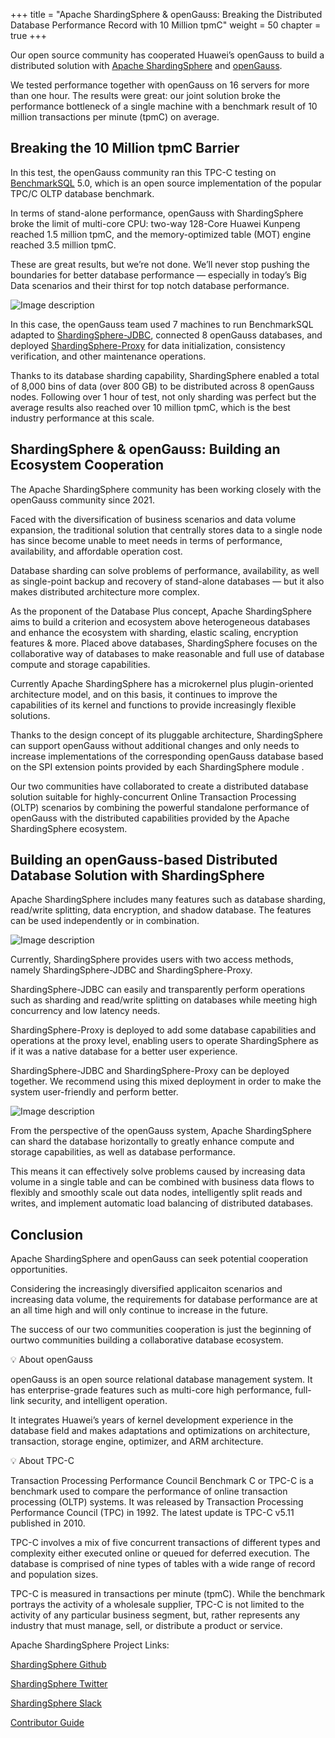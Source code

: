 +++ 
title = "Apache ShardingSphere & openGauss: Breaking the Distributed Database Performance Record with 10 Million tpmC"
weight = 50
chapter = true 
+++

Our open source community has cooperated Huawei’s openGauss to build a distributed solution with [Apache ShardingSphere](https://shardingsphere.apache.org/) and [openGauss](https://opengauss.org/en/).

We tested performance together with openGauss on 16 servers for more than one hour. The results were great: our joint solution broke the performance bottleneck of a single machine with a benchmark result of 10 million transactions per minute (tpmC) on average.


## Breaking the 10 Million tpmC Barrier
In this test, the openGauss community ran this TPC-C testing on [BenchmarkSQL](https://www.postgresql.org/message-id/CAGBW59f9q2Y4v-B3D8gje3xUsWz2Z-WaK9wYx4%3DhCY1zN%3D7%2BBQ%40mail.gmail.com) 5.0, which is an open source implementation of the popular TPC/C OLTP database benchmark.

In terms of stand-alone performance, openGauss with ShardingSphere broke the limit of multi-core CPU: two-way 128-Core Huawei Kunpeng reached 1.5 million tpmC, and the memory-optimized table (MOT) engine reached 3.5 million tpmC.

These are great results, but we’re not done. We’ll never stop pushing the boundaries for better database performance — especially in today’s Big Data scenarios and their thirst for top notch database performance.

![Image description](https://dev-to-uploads.s3.amazonaws.com/uploads/articles/tz0oyppd6vh7l1466ug5.png)

In this case, the openGauss team used 7 machines to run BenchmarkSQL adapted to [ShardingSphere-JDBC](https://shardingsphere.apache.org/document/current/en/overview/#shardingsphere-jdbc), connected 8 openGauss databases, and deployed [ShardingSphere-Proxy](https://shardingsphere.apache.org/document/current/en/overview/#shardingsphere-jdbc) for data initialization, consistency verification, and other maintenance operations.

Thanks to its database sharding capability, ShardingSphere enabled a total of 8,000 bins of data (over 800 GB) to be distributed across 8 openGauss nodes. Following over 1 hour of test, not only sharding was perfect but the average results also reached over 10 million tpmC, which is the best industry performance at this scale.


## ShardingSphere & openGauss: Building an Ecosystem Cooperation

The Apache ShardingSphere community has been working closely with the openGauss community since 2021.

Faced with the diversification of business scenarios and data volume expansion, the traditional solution that centrally stores data to a single node has since become unable to meet needs in terms of performance, availability, and affordable operation cost.

Database sharding can solve problems of performance, availability, as well as single-point backup and recovery of stand-alone databases — but it also makes distributed architecture more complex.

As the proponent of the Database Plus concept, Apache ShardingSphere aims to build a criterion and ecosystem above heterogeneous databases and enhance the ecosystem with sharding, elastic scaling, encryption features & more. Placed above databases, ShardingSphere focuses on the collaborative way of databases to make reasonable and full use of database compute and storage capabilities.

Currently Apache ShardingSphere has a microkernel plus plugin-oriented architecture model, and on this basis, it continues to improve the capabilities of its kernel and functions to provide increasingly flexible solutions.

Thanks to the design concept of its pluggable architecture, ShardingSphere can support openGauss without additional changes and only needs to increase implementations of the corresponding openGauss database based on the SPI extension points provided by each ShardingSphere module .

Our two communities have collaborated to create a distributed database solution suitable for highly-concurrent Online Transaction Processing (OLTP) scenarios by combining the powerful standalone performance of openGauss with the distributed capabilities provided by the Apache ShardingSphere ecosystem.


## Building an openGauss-based Distributed Database Solution with ShardingSphere
Apache ShardingSphere includes many features such as database sharding, read/write splitting, data encryption, and shadow database. The features can be used independently or in combination.

![Image description](https://dev-to-uploads.s3.amazonaws.com/uploads/articles/jq8uhm2w25yk8r3n8xvh.png)

Currently, ShardingSphere provides users with two access methods, namely ShardingSphere-JDBC and ShardingSphere-Proxy.

ShardingSphere-JDBC can easily and transparently perform operations such as sharding and read/write splitting on databases while meeting high concurrency and low latency needs.

ShardingSphere-Proxy is deployed to add some database capabilities and operations at the proxy level, enabling users to operate ShardingSphere as if it was a native database for a better user experience.

ShardingSphere-JDBC and ShardingSphere-Proxy can be deployed together. We recommend using this mixed deployment in order to make the system user-friendly and perform better.


![Image description](https://dev-to-uploads.s3.amazonaws.com/uploads/articles/nla348ta7qgxuwa8ghb6.png)

From the perspective of the openGauss system, Apache ShardingSphere can shard the database horizontally to greatly enhance compute and storage capabilities, as well as database performance.

This means it can effectively solve problems caused by increasing data volume in a single table and can be combined with business data flows to flexibly and smoothly scale out data nodes, intelligently split reads and writes, and implement automatic load balancing of distributed databases.


## Conclusion
Apache ShardingSphere and openGauss can seek potential cooperation opportunities.

Considering the increasingly diversified applicaiton scenarios and increasing data volume, the requirements for database performance are at an all time high and will only continue to increase in the future.

The success of our two communities cooperation is just the beginning of ourtwo communities building a collaborative database ecosystem.

💡 About openGauss

openGauss is an open source relational database management system. It has enterprise-grade features such as multi-core high performance, full-link security, and intelligent operation.

It integrates Huawei’s years of kernel development experience in the database field and makes adaptations and optimizations on architecture, transaction, storage engine, optimizer, and ARM architecture.

💡 About TPC-C

Transaction Processing Performance Council Benchmark C or TPC-C is a benchmark used to compare the performance of online transaction processing (OLTP) systems. It was released by Transaction Processing Performance Council (TPC) in 1992. The latest update is TPC-C v5.11 published in 2010.

TPC-C involves a mix of five concurrent transactions of different types and complexity either executed online or queued for deferred execution. The database is comprised of nine types of tables with a wide range of record and population sizes.

TPC-C is measured in transactions per minute (tpmC). While the benchmark portrays the activity of a wholesale supplier, TPC-C is not limited to the activity of any particular business segment, but, rather represents any industry that must manage, sell, or distribute a product or service.


Apache ShardingSphere Project Links:

[ShardingSphere Github](https://github.com/apache/shardingsphere/issues?page=1&q=is%3Aopen+is%3Aissue+label%3A%22project%3A+OpenForce+2022%22)

[ShardingSphere Twitter](https://twitter.com/ShardingSphere)

[ShardingSphere Slack](https://join.slack.com/t/apacheshardingsphere/shared_invite/zt-sbdde7ie-SjDqo9~I4rYcR18bq0SYTg)

[Contributor Guide](https://shardingsphere.apache.org/community/cn/contribute/)